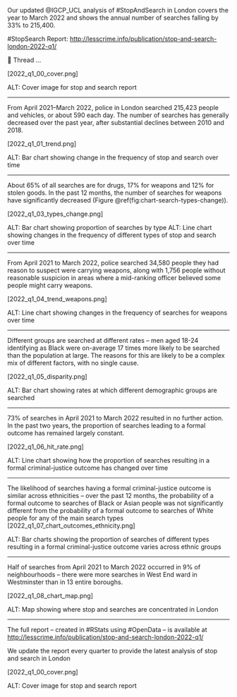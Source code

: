 Our updated @IGCP_UCL analysis of #StopAndSearch in London covers the year to March 2022 and shows the annual number of searches falling by 33% to 215,400.

#StopSearch Report: http://lesscrime.info/publication/stop-and-search-london-2022-q1/

🧵 Thread …

[2022_q1_00_cover.png]

ALT: Cover image for stop and search report

-----

From April 2021–March 2022, police in London searched 215,423 people and vehicles, or about 590 each day. The number of searches has generally decreased over the past year, after substantial declines between 2010 and 2018.

[2022_q1_01_trend.png]

ALT: Bar chart showing change in the frequency of stop and search over time

-----

About 65% of all searches are for drugs, 17% for weapons and 12% for stolen goods. In the past 12 months, the number of searches for weapons have significantly decreased (Figure \@ref(fig:chart-search-types-change)).

[2022_q1_03_types_change.png]

ALT: Bar chart showing proportion of searches by type
ALT: Line chart showing changes in the frequency of different types of stop and search over time

-----

From April 2021 to March 2022, police searched 34,580 people they had reason to suspect were carrying weapons, along with 1,756 people without reasonable suspicion in areas where a mid-ranking officer believed some people might carry weapons.

[2022_q1_04_trend_weapons.png]

ALT: Line chart showing changes in the frequency of searches for weapons over time

-----

Different groups are searched at different rates – men aged 18-24 identifying as Black were on-average 17 times more likely to be searched than the population at large. The reasons for this are likely to be a complex mix of different factors, with no single cause.

[2022_q1_05_disparity.png]

ALT: Bar chart showing rates at which different demographic groups are searched

-----

73% of searches in April 2021 to March 2022 resulted in no further action. In the past two years, the proportion of searches leading to a formal outcome has remained largely constant.

[2022_q1_06_hit_rate.png]

ALT: Line chart showing how the proportion of searches resulting in a formal criminal-justice outcome has changed over time

-----

The likelihood of searches having a formal criminal-justice outcome is similar across ethnicities – over the past 12 months, the probability of a formal outcome to searches of Black or Asian people was not significantly different from the probability of a formal outcome to searches of White people for any of the main search types
[2022_q1_07_chart_outcomes_ethnicity.png]

ALT: Bar charts showing the proportion of searches of different types resulting in a formal criminal-justice outcome varies across ethnic groups

-----

Half of searches from April 2021 to March 2022 occurred in 9% of neighbourhoods – there were more searches in West End ward in Westminster than in 13 entire boroughs.

[2022_q1_08_chart_map.png]

ALT: Map showing where stop and searches are concentrated in London

-----

The full report – created in #RStats using #OpenData – is available at http://lesscrime.info/publication/stop-and-search-london-2022-q1/

We update the report every quarter to provide the latest analysis of stop and search in London

[2022_q1_00_cover.png]

ALT: Cover image for stop and search report